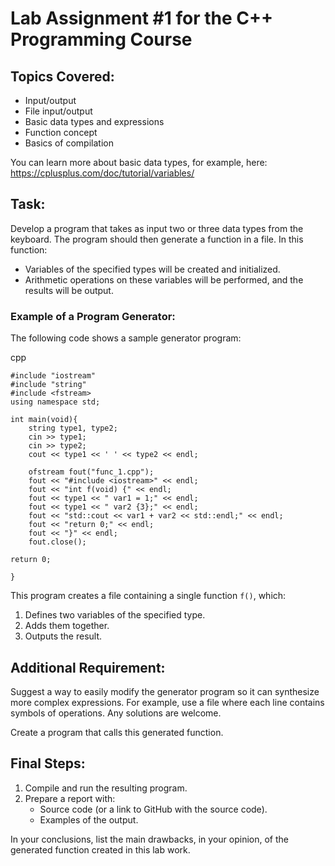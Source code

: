 # Lab Assignment #1 for the C++ Programming Course

## Topics Covered:

- Input/output
- File input/output
- Basic data types and expressions
- Function concept
- Basics of compilation

You can learn more about basic data types, for example, here: <https://cplusplus.com/doc/tutorial/variables/>

## Task:

Develop a program that takes as input two or three data types from the keyboard. The program should then generate a function in a file. In this function:

- Variables of the specified types will be created and initialized.
- Arithmetic operations on these variables will be performed, and the results will be output.

### Example of a Program Generator:

The following code shows a sample generator program:

cpp

    #include "iostream"
    #include "string"
    #include <fstream>
    using namespace std;

    int main(void){
        string type1, type2;
        cin >> type1;
        cin >> type2;
        cout << type1 << ' ' << type2 << endl;

        ofstream fout("func_1.cpp");
        fout << "#include <iostream>" << endl;
        fout << "int f(void) {" << endl;
        fout << type1 << " var1 = 1;" << endl;
        fout << type1 << " var2 {3};" << endl;
        fout << "std::cout << var1 + var2 << std::endl;" << endl;
        fout << "return 0;" << endl;
        fout << "}" << endl;
        fout.close();

    return 0;

    }

This program creates a file containing a single function `f()`, which:

1.  Defines two variables of the specified type.
2.  Adds them together.
3.  Outputs the result.

## Additional Requirement:

Suggest a way to easily modify the generator program so it can synthesize more complex expressions. For example, use a file where each line contains symbols of operations. Any solutions are welcome.

Create a program that calls this generated function.

## Final Steps:

1.  Compile and run the resulting program.
2.  Prepare a report with:
    - Source code (or a link to GitHub with the source code).
    - Examples of the output.

In your conclusions, list the main drawbacks, in your opinion, of the generated function created in this lab work.
